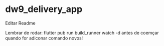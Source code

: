 # dw9_delivery_app

Editar Readme

Lembrar de rodar:
flutter pub run build_runner watch -d
antes de coemçar quando for adiconar comando novos!
